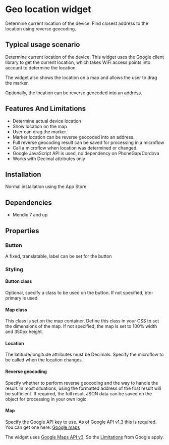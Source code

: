 # Geo location widget

Determine current location of the device. Find closest address to the location using reverse geocoding.

## Typical usage scenario

Determine current location of the device. This widget uses the Google client library to get the current location, which takes WiFi access points into account to determine the location.

The widget also shows the location on a map and allows the user to drag the marker.

Optionally, the location can be reverse geocoded into an address.


## Features And Limitations

- Determine actual device location
- Show location on the map
- User can drag the marker.
- Marker location can be reverse geocoded into an address.
- Full reverse geocoding result can be saved for processing in a microflow
- Call a microflow when location was determined or changed.
- Google JavaScript API is used, no dependency on PhoneGap/Cordova
- Works with Decimal attributes only

## Installation

Normal installation using the App Store

## Dependencies

- Mendix 7 and up

## Properties

### Button
A fixed, translatable, label can be set for the button

### Styling

#### Button class
Optional, specify a class to be used on the button. If not specified, btn-primary is used.

#### Map class
This class is set on the map container. Define this class in your CSS to set the dimensions of the map. If not specified, the map is set to 100% width and 350px height.

#### Location
The latitude/longitude attributes must be Decimals. Specify the microflow to be called when the location changes.

#### Reverse geocoding
Specify whether to perform reverse geocoding and the way to handle the result. In most situations, using the formatted address of the first result will be sufficient. If required, the full result JSON data can be saved on the object for processing in your own logic.

#### Map
Specify the Google API key to use. As of Google API v1.3 this is required. You can get one here:
[Google maps](https://cloud.google.com/maps-platform/)

The widget uses [Google Maps API v3](https://developers.google.com/maps/). So the [Limitations](https://developers.google.com/maps/premium/usage-limits)
from Google apply.


